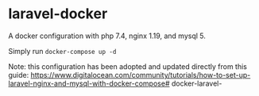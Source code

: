# laravel-docker
A docker configuration with php 7.4, nginx 1.19, and mysql 5.

Simply run `docker-compose up -d`


Note: this configuration has been adopted and updated directly from this guide: https://www.digitalocean.com/community/tutorials/how-to-set-up-laravel-nginx-and-mysql-with-docker-compose# docker-laravel-
